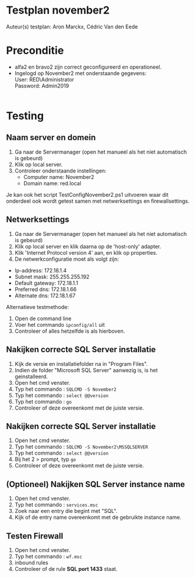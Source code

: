 # Testplan november2

Auteur(s) testplan: Aron Marckx, Cédric Van den Eede

# Preconditie
- alfa2 en bravo2 zijn correct geconfigureerd en operationeel.<br>
- Ingelogd op November2 met onderstaande gegevens: <br>
    User: RED\Administrator <br>
    Password: Admin2019 <br>
  <br> 
# Testing

## Naam server en domein
1. Ga naar de Servermanager (open het manueel als het niet automatisch is gebeurd)
2. Klik op local server. 
3. Controleer onderstaande instellingen:
   - Computer name: November2
   - Domain name: red.local

Je kan ook het script TestConfigNovember2.ps1 uitvoeren waar dit onderdeel ook wordt getest samen met netwerksettings en firewallsettings.

## Netwerksettings
1. Ga naar de Servermanager (open het manueel als het niet automatisch is gebeurd)
2. Klik op local server en klik daarna op de 'host-only' adapter. 
3. Klik 'Internet Protocol version 4' aan, en klik op properties.
4. De netwerkconfiguratie moet als volgt zijn: <br>
  - Ip-address: 172.18.1.4 <br>
  - Subnet mask: 255.255.255.192 <br>
  - Default gateway: 172.18.1.1 <br>
  - Preferred dns: 172.18.1.66 <br>
  - Alternate dns: 172.18.1.67  <br>

Alternatieve testmethode:
1. Open de command line 
2. Voer het commando `ipconfig/all` uit
3. Controleer of alles hetzelfde is als hierboven.
  
## Nakijken correcte SQL Server installatie

1. Kijk de versie en installatiefolder na in "Program Files".
2. Indien de folder "Microsoft SQL Server" aanwezig is, is het geinstalleerd.
3. Open het cmd venster.
4. Typ het commando : `SQLCMD -S November2`
5. Typ het commando : `select @@version`
6. Typ het commando : `go`
7. Controleer of deze overeenkomt met de juiste versie. 

## Nakijken correcte SQL Server installatie

1. Open het cmd venster.
2. Typ het commando : `SQLCMD -S November2\MSSQLSERVER`
3. Typ het commando : `select @@version`
4. Bij het 2 > prompt, typ `go`
5. Controleer of deze overeenkomt met de juiste versie. 

## (Optioneel) Nakijken SQL Server instance name

1. Open het cmd venster.
2. Typ het commando : `services.msc`
3. Zoek naar een entry die begint met "SQL".
4. Kijk of de entry name overeenkomt met de gebruikte instance name.

## Testen Firewall
1. Open het cmd venster.
2. Typ het commando : `wf.msc`
3. inbound rules
4. Controleer of de rule **SQL port 1433** staat.




   
 
